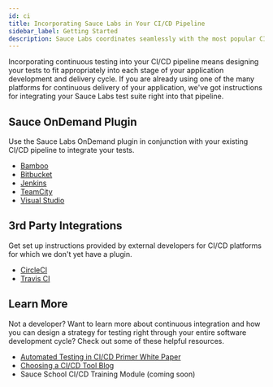 ```yaml
---
id: ci
title: Incorporating Sauce Labs in Your CI/CD Pipeline
sidebar_label: Getting Started
description: Sauce Labs coordinates seamlessly with the most popular CI/CD platforms.
---
```


Incorporating continuous testing into your CI/CD pipeline means designing your tests to fit appropriately into each stage of your application development and delivery cycle. If you are already using one of the many platforms for continuous delivery of your application, we've got instructions for integrating your Sauce Labs test suite right into that pipeline.

<div class="box-wrapper" markdown="1">
  <div class="box box1 card">
    <div class="container">
    <h2>Sauce OnDemand Plugin</h2>
    <p>Use the Sauce Labs OnDemand plugin in conjunction with your existing CI/CD pipeline to integrate your tests.<br/>
      <ul>
        <li><a href="/ci/bamboo">Bamboo</a></li>
        <li><a href="/ci/bitbucket">Bitbucket</a></li>
        <li><a href="/ci/jenkins">Jenkins</a></li>
        <li><a href="/ci/teamcity">TeamCity</a></li>
        <li><a href="/ci/azure">Visual Studio</a></li>
      </ul></p>
    </div>
  </div>
  <div class="box box2 card">
    <div class="container">
    <h2>3rd Party Integrations</h2>
    <p>Get set up instructions provided by external developers for CI/CD platforms for which we don't yet have a plugin.<br/>
      <ul>
        <li><a href="https://circleci.com/integrations/saucelabs/">CircleCI</a></li>
        <li><a href="https://docs.travis-ci.com/user/sauce-connect/">Travis CI</a></li>
      </ul></p>
    </div>
  </div>
</div>
<div>
  <div class="box boxwidebottom card">
    <div class="container">
    <h2>Learn More</h2>
    <p>Not a developer? Want to learn more about continuous integration and how you can design a strategy for testing right through your entire software development cycle? Check out some of these helpful resources.<br/>
      <ul>
        <li><a href="https://saucelabs.com/resources/articles/automated-testing-in-cicd-a-continuous-integration-server-integration-primer">Automated Testing in CI/CD Primer White Paper</a></li>
        <li><a href="https://saucelabs.com/blog/choosing-a-ci-cd-tool">Choosing a CI/CD Tool Blog</a></li>
        <li>Sauce School CI/CD Training Module (coming soon)</li>
      </ul></p>
    </div>
  </div>
</div>
